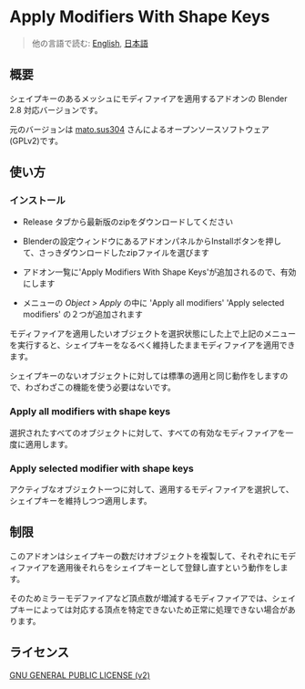 # Apply Modifiers With Shape Keys

> 他の言語で読む: [English](README.md), [日本語](README.ja.md)

## 概要

シェイプキーのあるメッシュにモディファイアを適用するアドオンの Blender 2.8 対応バージョンです。

元のバージョンは [mato.sus304](https://sites.google.com/site/matosus304blendernotes/home) さんによるオープンソースソフトウェア(GPLv2)です。

## 使い方

### インストール

- Release タブから最新版のzipをダウンロードしてください

- Blenderの設定ウィンドウにあるアドオンパネルからInstallボタンを押して、さっきダウンロードしたzipファイルを選びます

- アドオン一覧に'Apply Modifiers With Shape Keys'が追加されるので、有効にします

- メニューの *Object > Apply* の中に 'Apply all modifiers' 'Apply selected modifiers' の２つが追加されます

モディファイアを適用したいオブジェクトを選択状態にした上で上記のメニューを実行すると、シェイプキーをなるべく維持したままモディファイアを適用できます。

シェイプキーのないオブジェクトに対しては標準の適用と同じ動作をしますので、わざわざこの機能を使う必要はないです。

### Apply all modifiers with shape keys

選択されたすべてのオブジェクトに対して、すべての有効なモディファイアを一度に適用します。

### Apply selected modifier with shape keys

アクティブなオブジェクト一つに対して、適用するモディファイアを選択して、シェイプキーを維持しつつ適用します。

## 制限

このアドオンはシェイプキーの数だけオブジェクトを複製して、それぞれにモディファイアを適用後それらをシェイプキーとして登録し直すという動作をします。

そのためミラーモデファイアなど頂点数が増減するモディファイアでは、シェイプキーによっては対応する頂点を特定できないため正常に処理できない場合があります。

## ライセンス

[GNU GENERAL PUBLIC LICENSE (v2)](LICENSE)
